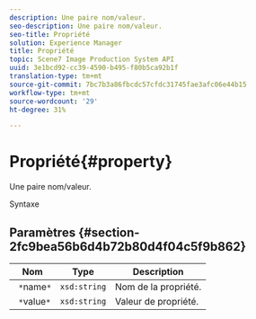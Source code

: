 ```yaml
---
description: Une paire nom/valeur.
seo-description: Une paire nom/valeur.
seo-title: Propriété
solution: Experience Manager
title: Propriété
topic: Scene7 Image Production System API
uuid: 3e1bcd92-cc39-4590-b495-f80b5ca92b1f
translation-type: tm+mt
source-git-commit: 7bc7b3a86fbcdc57cfdc31745fae3afc06e44b15
workflow-type: tm+mt
source-wordcount: '29'
ht-degree: 31%

---
```



# Propriété{#property}

Une paire nom/valeur.

Syntaxe

## Paramètres {#section-2fc9bea56b6d4b72b80d4f04c5f9b862}

| Nom | Type | Description |
|---|---|---|
| ` *`name`*` | `xsd:string` | Nom de la propriété. |
| ` *`value`*` | `xsd:string` | Valeur de propriété. |

